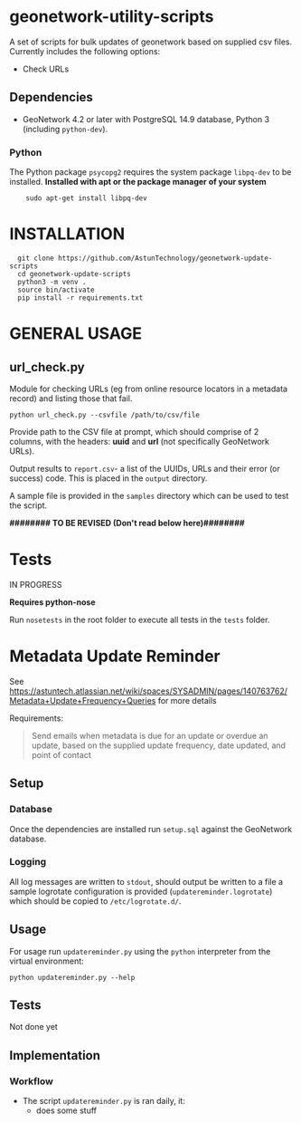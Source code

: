 # geonetwork-utility-scripts

A set of scripts for bulk updates of geonetwork based on supplied csv files. Currently includes the following options:

* Check URLs

## Dependencies

* GeoNetwork 4.2 or later with PostgreSQL 14.9 database, Python 3 (including `python-dev`).

### Python

The Python package `psycopg2` requires the system package `libpq-dev` to be installed.
**Installed with apt or the package manager of your system**

```
    sudo apt-get install libpq-dev
```

# INSTALLATION

```
  git clone https://github.com/AstunTechnology/geonetwork-update-scripts
  cd geonetwork-update-scripts
  python3 -m venv .
  source bin/activate
  pip install -r requirements.txt
```

# GENERAL USAGE

## url_check.py

Module for checking URLs (eg from online resource locators in a metadata record) and listing those that fail.

`python url_check.py --csvfile /path/to/csv/file`

Provide path to the CSV file at prompt, which should comprise of 2 columns, with the headers: **uuid** and **url** (not specifically GeoNetwork URLs).

Output results to `report.csv`- a list of the UUIDs, URLs and their error (or success) code. This is placed in the `output` directory.

A sample file is provided in the `samples` directory which can be used to test the script.



**######## TO BE REVISED (Don't read below here)########**

# Tests

IN PROGRESS

**Requires python-nose**

Run `nosetests` in the root folder to execute all tests in the `tests` folder.


# Metadata Update Reminder

See https://astuntech.atlassian.net/wiki/spaces/SYSADMIN/pages/140763762/Metadata+Update+Frequency+Queries for more details

Requirements:

> Send emails when metadata is due for an update or overdue an update, based on the supplied update frequency, date updated, and point of contact

## Setup

### Database

Once the dependencies are installed run `setup.sql` against the GeoNetwork database.
### Logging

All log messages are written to `stdout`, should output be written to a file a sample logrotate configuration is provided (`updatereminder.logrotate`) which should be copied to `/etc/logrotate.d/`.

## Usage

For usage run `updatereminder.py` using the `python` interpreter from the virtual environment:

    python updatereminder.py --help

## Tests

Not done yet

## Implementation

### Workflow

* The script `updatereminder.py` is ran daily, it:
    * does some stuff
